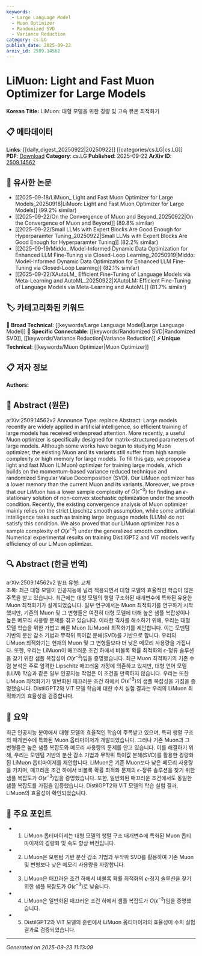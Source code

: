 ```yaml
---
keywords:
  - Large Language Model
  - Muon Optimizer
  - Randomized SVD
  - Variance Reduction
category: cs.LG
publish_date: 2025-09-22
arxiv_id: 2509.14562
---
```


<!-- KEYWORD_LINKING_METADATA:
{
  "processed_timestamp": "2025-09-23T11:13:09.188741",
  "vocabulary_version": "1.0",
  "selected_keywords": [
    "Large Language Model",
    "Muon Optimizer",
    "Randomized SVD",
    "Variance Reduction"
  ],
  "rejected_keywords": [],
  "similarity_scores": {
    "Large Language Model": 0.79,
    "Muon Optimizer": 0.85,
    "Randomized SVD": 0.82,
    "Variance Reduction": 0.8
  },
  "extraction_method": "AI_prompt_based",
  "budget_applied": true,
  "candidates_json": {
    "candidates": [
      {
        "surface": "Large Models",
        "canonical": "Large Language Model",
        "aliases": [
          "LLM",
          "large-scale models"
        ],
        "category": "broad_technical",
        "rationale": "Large models are a key focus of the paper and are closely related to Large Language Models, facilitating connections in AI research.",
        "novelty_score": 0.45,
        "connectivity_score": 0.88,
        "specificity_score": 0.65,
        "link_intent_score": 0.79
      },
      {
        "surface": "Muon Optimizer",
        "canonical": "Muon Optimizer",
        "aliases": [
          "Muon",
          "Muon optimization"
        ],
        "category": "unique_technical",
        "rationale": "The Muon Optimizer is a central concept in the paper, offering a unique approach to optimization in large models.",
        "novelty_score": 0.75,
        "connectivity_score": 0.7,
        "specificity_score": 0.8,
        "link_intent_score": 0.85
      },
      {
        "surface": "Randomized Singular Value Decomposition",
        "canonical": "Randomized SVD",
        "aliases": [
          "rSVD",
          "randomized SVD"
        ],
        "category": "specific_connectable",
        "rationale": "Randomized SVD is a specific technique used in the paper, linking to broader discussions on matrix decomposition methods.",
        "novelty_score": 0.6,
        "connectivity_score": 0.75,
        "specificity_score": 0.78,
        "link_intent_score": 0.82
      },
      {
        "surface": "Momentum-based Variance Reduction",
        "canonical": "Variance Reduction",
        "aliases": [
          "momentum variance reduction"
        ],
        "category": "specific_connectable",
        "rationale": "This technique is crucial for the proposed optimizer, connecting to optimization strategies in machine learning.",
        "novelty_score": 0.65,
        "connectivity_score": 0.72,
        "specificity_score": 0.77,
        "link_intent_score": 0.8
      }
    ],
    "ban_list_suggestions": [
      "efficient training",
      "numerical experimental results",
      "convergence analysis"
    ]
  },
  "decisions": [
    {
      "candidate_surface": "Large Models",
      "resolved_canonical": "Large Language Model",
      "decision": "linked",
      "scores": {
        "novelty": 0.45,
        "connectivity": 0.88,
        "specificity": 0.65,
        "link_intent": 0.79
      }
    },
    {
      "candidate_surface": "Muon Optimizer",
      "resolved_canonical": "Muon Optimizer",
      "decision": "linked",
      "scores": {
        "novelty": 0.75,
        "connectivity": 0.7,
        "specificity": 0.8,
        "link_intent": 0.85
      }
    },
    {
      "candidate_surface": "Randomized Singular Value Decomposition",
      "resolved_canonical": "Randomized SVD",
      "decision": "linked",
      "scores": {
        "novelty": 0.6,
        "connectivity": 0.75,
        "specificity": 0.78,
        "link_intent": 0.82
      }
    },
    {
      "candidate_surface": "Momentum-based Variance Reduction",
      "resolved_canonical": "Variance Reduction",
      "decision": "linked",
      "scores": {
        "novelty": 0.65,
        "connectivity": 0.72,
        "specificity": 0.77,
        "link_intent": 0.8
      }
    }
  ]
}
-->

# LiMuon: Light and Fast Muon Optimizer for Large Models

**Korean Title:** LiMuon: 대형 모델을 위한 경량 및 고속 뮤온 최적화기

## 📋 메타데이터

**Links**: [[daily_digest_20250922|20250922]] [[categories/cs.LG|cs.LG]]
**PDF**: [Download](https://arxiv.org/pdf/2509.14562.pdf)
**Category**: cs.LG
**Published**: 2025-09-22
**ArXiv ID**: [2509.14562](https://arxiv.org/abs/2509.14562)

## 🔗 유사한 논문
- [[2025-09-18/LiMuon_ Light and Fast Muon Optimizer for Large Models_20250918|LiMuon: Light and Fast Muon Optimizer for Large Models]] (99.2% similar)
- [[2025-09-22/On the Convergence of Muon and Beyond_20250922|On the Convergence of Muon and Beyond]] (89.8% similar)
- [[2025-09-22/Small LLMs with Expert Blocks Are Good Enough for Hyperparamter Tuning_20250922|Small LLMs with Expert Blocks Are Good Enough for Hyperparamter Tuning]] (82.2% similar)
- [[2025-09-19/Middo_ Model-Informed Dynamic Data Optimization for Enhanced LLM Fine-Tuning via Closed-Loop Learning_20250919|Middo: Model-Informed Dynamic Data Optimization for Enhanced LLM Fine-Tuning via Closed-Loop Learning]] (82.1% similar)
- [[2025-09-22/XAutoLM_ Efficient Fine-Tuning of Language Models via Meta-Learning and AutoML_20250922|XAutoLM: Efficient Fine-Tuning of Language Models via Meta-Learning and AutoML]] (81.7% similar)

## 🏷️ 카테고리화된 키워드
**🧠 Broad Technical**: [[keywords/Large Language Model|Large Language Model]]
**🔗 Specific Connectable**: [[keywords/Randomized SVD|Randomized SVD]], [[keywords/Variance Reduction|Variance Reduction]]
**⚡ Unique Technical**: [[keywords/Muon Optimizer|Muon Optimizer]]

## 📋 저자 정보

**Authors:** 

## 📄 Abstract (원문)

arXiv:2509.14562v2 Announce Type: replace 
Abstract: Large models recently are widely applied in artificial intelligence, so efficient training of large models has received widespread attention. More recently, a useful Muon optimizer is specifically designed for matrix-structured parameters of large models. Although some works have begun to studying Muon optimizer, the existing Muon and its variants still suffer from high sample complexity or high memory for large models. To fill this gap, we propose a light and fast Muon (LiMuon) optimizer for training large models, which builds on the momentum-based variance reduced technique and randomized Singular Value Decomposition (SVD). Our LiMuon optimizer has a lower memory than the current Muon and its variants. Moreover, we prove that our LiMuon has a lower sample complexity of $O(\epsilon^{-3})$ for finding an $\epsilon$-stationary solution of non-convex stochastic optimization under the smooth condition. Recently, the existing convergence analysis of Muon optimizer mainly relies on the strict Lipschitz smooth assumption, while some artificial intelligence tasks such as training large language models (LLMs) do not satisfy this condition. We also proved that our LiMuon optimizer has a sample complexity of $O(\epsilon^{-3})$ under the generalized smooth condition. Numerical experimental results on training DistilGPT2 and ViT models verify efficiency of our LiMuon optimizer.

## 🔍 Abstract (한글 번역)

arXiv:2509.14562v2 발표 유형: 교체  
초록: 최근 대형 모델이 인공지능에 널리 적용되면서 대형 모델의 효율적인 학습이 많은 주목을 받고 있습니다. 최근에는 대형 모델의 행렬 구조화된 매개변수에 특화된 유용한 Muon 최적화기가 설계되었습니다. 일부 연구에서는 Muon 최적화기를 연구하기 시작했지만, 기존의 Muon 및 그 변형들은 여전히 대형 모델에 대해 높은 샘플 복잡성이나 높은 메모리 사용량 문제를 겪고 있습니다. 이러한 격차를 해소하기 위해, 우리는 대형 모델 학습을 위한 가볍고 빠른 Muon (LiMuon) 최적화기를 제안합니다. 이는 모멘텀 기반의 분산 감소 기법과 무작위 특이값 분해(SVD)를 기반으로 합니다. 우리의 LiMuon 최적화기는 현재의 Muon 및 그 변형들보다 더 낮은 메모리 사용량을 가집니다. 또한, 우리는 LiMuon이 매끄러운 조건 하에서 비볼록 확률 최적화의 $\epsilon$-정류 솔루션을 찾기 위한 샘플 복잡성이 $O(\epsilon^{-3})$임을 증명했습니다. 최근 Muon 최적화기의 기존 수렴 분석은 주로 엄격한 Lipschitz 매끄러움 가정에 의존하고 있지만, 대형 언어 모델(LLM) 학습과 같은 일부 인공지능 작업은 이 조건을 만족하지 않습니다. 우리는 또한 LiMuon 최적화기가 일반화된 매끄러운 조건 하에서 $O(\epsilon^{-3})$의 샘플 복잡성을 가짐을 증명했습니다. DistilGPT2와 ViT 모델 학습에 대한 수치 실험 결과는 우리의 LiMuon 최적화기의 효율성을 검증합니다.

## 📝 요약

최근 인공지능 분야에서 대형 모델의 효율적인 학습이 주목받고 있으며, 특히 행렬 구조의 매개변수에 특화된 Muon 옵티마이저가 개발되었습니다. 그러나 기존 Muon과 그 변형들은 높은 샘플 복잡도와 메모리 사용량의 문제를 안고 있습니다. 이를 해결하기 위해, 우리는 모멘텀 기반의 분산 감소 기법과 무작위 특이값 분해(SVD)를 활용한 경량화된 LiMuon 옵티마이저를 제안합니다. LiMuon은 기존 Muon보다 낮은 메모리 사용량을 가지며, 매끄러운 조건 하에서 비볼록 확률 최적화 문제의 $\epsilon$-정류 솔루션을 찾기 위한 샘플 복잡도가 $O(\epsilon^{-3})$임을 증명했습니다. 또한, 일반화된 매끄러운 조건에서도 동일한 샘플 복잡도를 가짐을 입증했습니다. DistilGPT2와 ViT 모델의 학습 실험 결과, LiMuon의 효율성이 확인되었습니다.

## 🎯 주요 포인트

- 1. LiMuon 옵티마이저는 대형 모델의 행렬 구조 매개변수에 특화된 Muon 옵티마이저의 경량화 및 속도 향상 버전입니다.
- 2. LiMuon은 모멘텀 기반 분산 감소 기법과 무작위 SVD를 활용하여 기존 Muon 및 변형보다 낮은 메모리 사용량을 자랑합니다.
- 3. LiMuon은 매끄러운 조건 하에서 비볼록 확률 최적화의 $\epsilon$-정지 솔루션을 찾기 위한 샘플 복잡도가 $O(\epsilon^{-3})$로 낮습니다.
- 4. LiMuon은 일반화된 매끄러운 조건 하에서 샘플 복잡도가 $O(\epsilon^{-3})$임을 증명했습니다.
- 5. DistilGPT2와 ViT 모델의 훈련에서 LiMuon 옵티마이저의 효율성이 수치 실험 결과로 검증되었습니다.


---

*Generated on 2025-09-23 11:13:09*